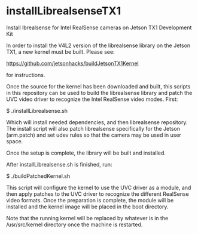 # installLibrealsenseTX1
Install lbrealsense for Intel RealSense cameras on Jetson TX1 Development Kit

In order to install the V4L2 version of the librealsense library on the Jetson TX1, a new kernel must be built. Please see:

https://github.com/jetsonhacks/buildJetsonTX1Kernel

for instructions.

Once the source for the kernel has been downloaded and built, this scripts in this repository can be used to build the librealsense library and patch the UVC video driver to recognize the Intel RealSense video modes. First:

$ ./installLibrealsense.sh

Which will install needed dependencies, and then librealsense repository. The install script will also patch librealsense specifically for the Jetson (arm.patch) and set udev rules so that the camera may be used in user space.

Once the setup is complete, the library will be built and installed.

After installLibrealsense.sh is finished, run:

$ ./buildPatchedKernel.sh

This script will configure the kernel to use the UVC driver as a module, and then apply patches to the UVC driver to recognize the different RealSense video formats. Once the preparation is complete, the module will be installed and the kernel image will be placed in the boot directory.

Note that the running kernel will be replaced by whatever is in the /usr/src/kernel directory once the machine is restarted.



